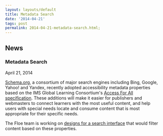 ```yaml
---
layout: layouts/default
title: Metadata Search
date: '2014-04-21'
tags: post
permalink: 2014-04-21-metadata-search.html;
---
```

<article class="floe-content floe-news-item">
                <h2> News </h2>
                    <h3>Metadata Search</h3>
                    <time class="floe-date" datetime="2014-04-21">April 21, 2014</time>
                    <p><a href="http://schema.org/">Schema.org</a>, a consortium of major search engines including Bing, Google, Yahoo! and Yandex, recently adopted accessibility metadata properties based on the IMS Global Learning Consortium's <a href="http://www.imsglobal.org/accessibility">Access For All specification</a>.
                    These additions will make it easier for publishers and webmasters to connect learners with the most useful content, and help users with special needs locate and consume content that is most appropriate for their specific needs.
                    </p>
                    <p>The Floe team is working on <a href="http://wiki.fluidproject.org/download/attachments/37855787/metadata-search.pdf?version=1&modificationDate=1397078966717&api=v2">designs for a search interface</a> that would filter content based on these properties.
                    </p>
            </article>
